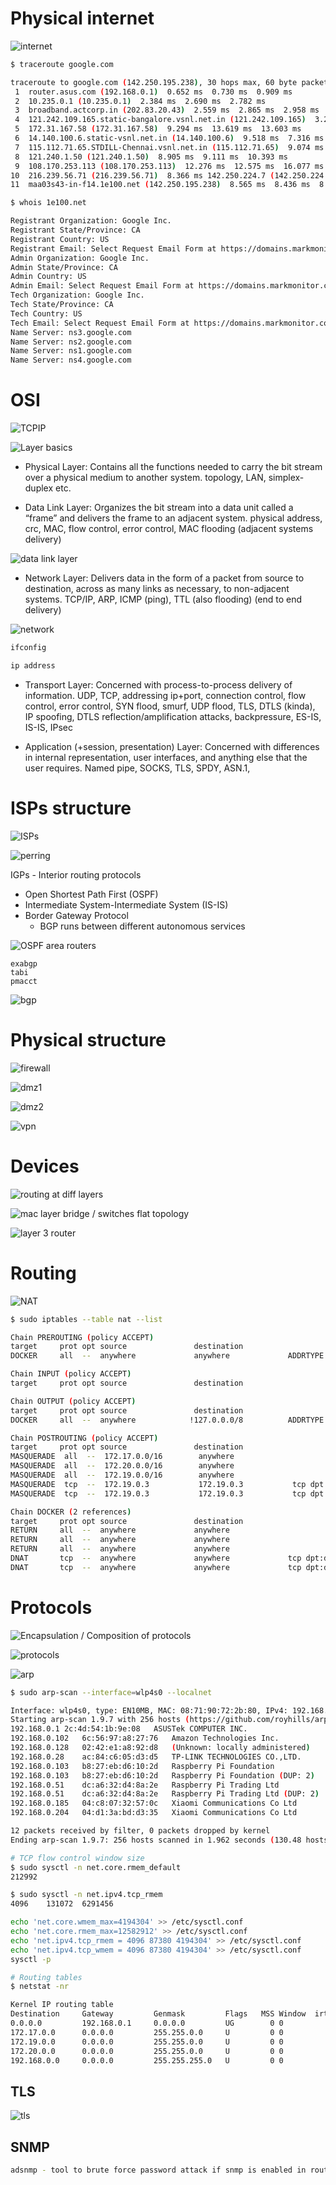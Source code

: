 
# Physical internet

![internet](./pic1.png)

```bash
$ traceroute google.com

traceroute to google.com (142.250.195.238), 30 hops max, 60 byte packets
 1  router.asus.com (192.168.0.1)  0.652 ms  0.730 ms  0.909 ms
 2  10.235.0.1 (10.235.0.1)  2.384 ms  2.690 ms  2.782 ms
 3  broadband.actcorp.in (202.83.20.43)  2.559 ms  2.865 ms  2.958 ms
 4  121.242.109.165.static-bangalore.vsnl.net.in (121.242.109.165)  3.210 ms  3.193 ms  3.177 ms
 5  172.31.167.58 (172.31.167.58)  9.294 ms  13.619 ms  13.603 ms
 6  14.140.100.6.static-vsnl.net.in (14.140.100.6)  9.518 ms  7.316 ms  8.773 ms
 7  115.112.71.65.STDILL-Chennai.vsnl.net.in (115.112.71.65)  9.074 ms  8.065 ms  9.260 ms
 8  121.240.1.50 (121.240.1.50)  8.905 ms  9.111 ms  10.393 ms
 9  108.170.253.113 (108.170.253.113)  12.276 ms  12.575 ms  16.077 ms
10  216.239.56.71 (216.239.56.71)  8.366 ms 142.250.224.7 (142.250.224.7)  8.753 ms  10.148 ms
11  maa03s43-in-f14.1e100.net (142.250.195.238)  8.565 ms  8.436 ms  8.533 ms
```

```bash
$ whois 1e100.net

Registrant Organization: Google Inc.
Registrant State/Province: CA
Registrant Country: US
Registrant Email: Select Request Email Form at https://domains.markmonitor.com/whois/1e100.net
Admin Organization: Google Inc.
Admin State/Province: CA
Admin Country: US
Admin Email: Select Request Email Form at https://domains.markmonitor.com/whois/1e100.net
Tech Organization: Google Inc.
Tech State/Province: CA
Tech Country: US
Tech Email: Select Request Email Form at https://domains.markmonitor.com/whois/1e100.net
Name Server: ns3.google.com
Name Server: ns2.google.com
Name Server: ns1.google.com
Name Server: ns4.google.com
```

# OSI

![TCPIP](pic3.png)

![Layer basics](./pic2.png)

- Physical Layer: Contains all the functions needed to carry the bit stream over a physical medium to another system. topology, LAN, simplex-duplex etc.

- Data Link Layer: Organizes the bit stream into a data unit called a “frame” and delivers the frame to an adjacent system. physical address, crc, MAC, flow control, error control, MAC flooding (adjacent systems delivery)

![data link layer](./pic5.png)

- Network Layer: Delivers data in the form of a packet from source to destination, across as many links as necessary, to non-adjacent systems. TCP/IP, ARP, ICMP (ping), TTL (also flooding) (end to end delivery)

![network](./pic6.png)

```bash
ifconfig

ip address
```

- Transport Layer: Concerned with process-to-process delivery of information. UDP, TCP, addressing ip+port, connection control, flow control, error control, SYN flood, smurf, UDP flood, TLS, DTLS (kinda), IP spoofing, DTLS reflection/amplification attacks, backpressure, ES-IS, IS-IS, IPsec

- Application (+session, presentation) Layer: Concerned with differences in internal representation, user interfaces, and anything else that the user requires. Named pipe, SOCKS, TLS, SPDY, ASN.1,

<!-- Routers dont parse packets after network layer unless deep packet introspection - e.g. wireshark -->


# ISPs structure

![ISPs](./pic9.png)

![perring](./pic10.png)

IGPs - Interior routing protocols
- Open Shortest Path First (OSPF)
- Intermediate System-Intermediate System (IS-IS)
- Border Gateway Protocol
  - BGP runs between different autonomous services

![OSPF area routers](./pic11.png)

```
exabgp
tabi
pmacct
```

![bgp](./pic12.png)

# Physical structure

![firewall](pic13.png)

![dmz1](pic14.png)

![dmz2](pic15.png)

![vpn](./pic16.png)

# Devices

![routing at diff layers](./pic17.png)

![mac layer bridge / switches](./pic18.png)
flat topology

![layer 3 router](./pic19.png)

# Routing

![NAT](./pic20.png)

```bash
$ sudo iptables --table nat --list

Chain PREROUTING (policy ACCEPT)
target     prot opt source               destination
DOCKER     all  --  anywhere             anywhere             ADDRTYPE match dst-type LOCAL

Chain INPUT (policy ACCEPT)
target     prot opt source               destination

Chain OUTPUT (policy ACCEPT)
target     prot opt source               destination
DOCKER     all  --  anywhere            !127.0.0.0/8          ADDRTYPE match dst-type LOCAL

Chain POSTROUTING (policy ACCEPT)
target     prot opt source               destination
MASQUERADE  all  --  172.17.0.0/16        anywhere
MASQUERADE  all  --  172.20.0.0/16        anywhere
MASQUERADE  all  --  172.19.0.0/16        anywhere
MASQUERADE  tcp  --  172.19.0.3           172.19.0.3           tcp dpt:https
MASQUERADE  tcp  --  172.19.0.3           172.19.0.3           tcp dpt:http

Chain DOCKER (2 references)
target     prot opt source               destination
RETURN     all  --  anywhere             anywhere
RETURN     all  --  anywhere             anywhere
RETURN     all  --  anywhere             anywhere
DNAT       tcp  --  anywhere             anywhere             tcp dpt:distinct to:172.19.0.3:443
DNAT       tcp  --  anywhere             anywhere             tcp dpt:distinct32 to:172.19.0.3:80
```

# Protocols

![Encapsulation / Composition of protocols](./pic4.png)

![protocols](./pic7.png)

![arp](./pic8.png)

```bash
$ sudo arp-scan --interface=wlp4s0 --localnet

Interface: wlp4s0, type: EN10MB, MAC: 08:71:90:72:2b:80, IPv4: 192.168.0.241
Starting arp-scan 1.9.7 with 256 hosts (https://github.com/royhills/arp-scan)
192.168.0.1	2c:4d:54:1b:9e:08	ASUSTek COMPUTER INC.
192.168.0.102	6c:56:97:a8:27:76	Amazon Technologies Inc.
192.168.0.128	02:42:e1:a8:92:d8	(Unknown: locally administered)
192.168.0.28	ac:84:c6:05:d3:d5	TP-LINK TECHNOLOGIES CO.,LTD.
192.168.0.103	b8:27:eb:d6:10:2d	Raspberry Pi Foundation
192.168.0.103	b8:27:eb:d6:10:2d	Raspberry Pi Foundation (DUP: 2)
192.168.0.51	dc:a6:32:d4:8a:2e	Raspberry Pi Trading Ltd
192.168.0.51	dc:a6:32:d4:8a:2e	Raspberry Pi Trading Ltd (DUP: 2)
192.168.0.185	04:c8:07:32:57:0c	Xiaomi Communications Co Ltd
192.168.0.204	04:d1:3a:bd:d3:35	Xiaomi Communications Co Ltd

12 packets received by filter, 0 packets dropped by kernel
Ending arp-scan 1.9.7: 256 hosts scanned in 1.962 seconds (130.48 hosts/sec). 10 responded
```

```bash
# TCP flow control window size
$ sudo sysctl -n net.core.rmem_default
212992

$ sudo sysctl -n net.ipv4.tcp_rmem
4096	131072	6291456

echo 'net.core.wmem_max=4194304' >> /etc/sysctl.conf
echo 'net.core.rmem_max=12582912' >> /etc/sysctl.conf
echo 'net.ipv4.tcp_rmem = 4096 87380 4194304' >> /etc/sysctl.conf
echo 'net.ipv4.tcp_wmem = 4096 87380 4194304' >> /etc/sysctl.conf
sysctl -p
```

```bash
# Routing tables
$ netstat -nr

Kernel IP routing table
Destination     Gateway         Genmask         Flags   MSS Window  irtt Iface
0.0.0.0         192.168.0.1     0.0.0.0         UG        0 0          0 wlp4s0
172.17.0.0      0.0.0.0         255.255.0.0     U         0 0          0 docker0
172.19.0.0      0.0.0.0         255.255.0.0     U         0 0          0 br-4f32afc8a10a
172.20.0.0      0.0.0.0         255.255.0.0     U         0 0          0 br-b7f65c12dc95
192.168.0.0     0.0.0.0         255.255.255.0   U         0 0          0 wlp4s0
```

## TLS

![tls](./pic21.png)

## SNMP

```bash
adsnmp - tool to brute force password attack if snmp is enabled in router
```

